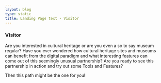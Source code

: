 ```yaml
---
layout: blog
type: static
title: Landing Page text - Visitor
---
```

### Visitor

Are you interested in cultural heritage or are you even a so to say museum regular? Have you ever wondered how cultural heritage sites and museums can benefit from the digital paradigm and what interesting features can come out of this seemingly unusual partnership? Are you ready to see this partnership in action and try out some Tools and Features?

Then this path might be the one for you!